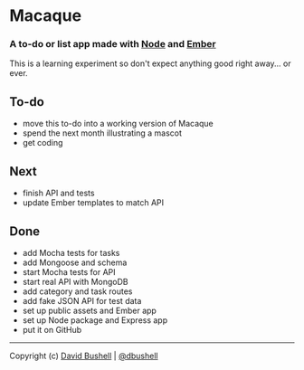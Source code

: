 Macaque
========

### A to-do or list app made with [Node](http://nodejs.org/) and [Ember](http://emberjs.com/)

This is a learning experiment so don't expect anything good right away... or ever.

## To-do

* move this to-do into a working version of Macaque
* spend the next month illustrating a mascot
* get coding

## Next

* finish API and tests
* update Ember templates to match API

## Done

* add Mocha tests for tasks
* add Mongoose and schema
* start Mocha tests for API
* start real API with MongoDB
* add category and task routes
* add fake JSON API for test data
* set up public assets and Ember app
* set up Node package and Express app
* put it on GitHub

* * *

Copyright (c) [David Bushell](http://dbushell.com) | [@dbushell](http://twitter.com/dbushell)
